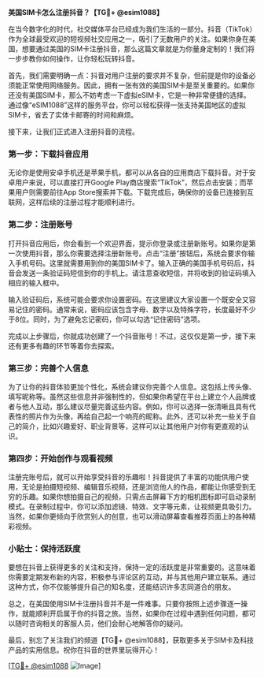 **美国SIM卡怎么注册抖音？【TG💪+ @esim1088】**

在当今数字化的时代，社交媒体平台已经成为我们生活的一部分。抖音（TikTok）作为全球最受欢迎的短视频社交应用之一，吸引了无数用户的关注。如果你身在美国，想要通过美国的SIM卡注册抖音，那么这篇文章就是为你量身定制的！我们将一步步教你如何操作，让你轻松玩转抖音。

首先，我们需要明确一点：抖音对用户注册的要求并不复杂，但前提是你的设备必须能正常使用网络服务。因此，拥有一张有效的美国SIM卡是至关重要的。如果你还没有美国SIM卡，那么不妨考虑一下虚拟eSIM卡，它是一种非常便捷的选择。通过像“eSIM1088”这样的服务平台，你可以轻松获得一张支持美国地区的虚拟SIM卡，省去了实体卡邮寄的时间和麻烦。

接下来，让我们正式进入注册抖音的流程。

### 第一步：下载抖音应用

无论你是使用安卓手机还是苹果手机，都可以从各自的应用商店下载抖音。对于安卓用户来说，可以直接打开Google Play商店搜索“TikTok”，然后点击安装；而苹果用户则需要前往App Store搜索并下载。下载完成后，确保你的设备已连接到互联网，这样后续的注册过程才能顺利进行。

### 第二步：注册账号

打开抖音应用后，你会看到一个欢迎界面，提示你登录或注册新账号。如果你是第一次使用抖音，那么你需要选择注册新账号。点击“注册”按钮后，系统会要求你输入手机号码。这里就需要用到你的美国SIM卡了。输入正确的美国手机号码后，抖音会发送一条验证码短信到你的手机上。请注意查收短信，并将收到的验证码填入相应的输入框中。

输入验证码后，系统可能会要求你设置密码。在这里建议大家设置一个既安全又容易记住的密码。通常来说，密码应该包含字母、数字以及特殊字符，长度最好不少于8位。同时，为了避免忘记密码，你可以勾选“记住密码”选项。

完成以上步骤后，你就成功创建了一个抖音账号！不过，这仅仅是第一步，接下来还有更多有趣的环节等着你去探索。

### 第三步：完善个人信息

为了让你的抖音体验更加个性化，系统会建议你完善个人信息。这包括上传头像、填写昵称等。虽然这些信息并非强制性的，但如果你希望在平台上建立个人品牌或者与他人互动，那么建议尽量完善这些内容。例如，你可以选择一张清晰且具有代表性的照片作为头像，再给自己起一个响亮的昵称。此外，还可以补充一些关于自己的简介，比如兴趣爱好、职业背景等，这样可以让其他用户对你有更直观的认识。

### 第四步：开始创作与观看视频

注册完账号后，就可以开始享受抖音的乐趣啦！抖音提供了丰富的功能供用户使用，无论是拍摄短视频、编辑音乐视频，还是浏览他人的作品，都能让你感受到无穷的乐趣。如果你想拍摄自己的视频，只需点击屏幕下方的相机图标即可启动录制模式。在录制过程中，你可以添加滤镜、特效、文字等元素，让视频更具吸引力。当然，如果你更倾向于欣赏别人的创意，也可以滑动屏幕查看推荐页面上的各种精彩视频。

### 小贴士：保持活跃度

要想在抖音上获得更多的关注和支持，保持一定的活跃度是非常重要的。这意味着你需要定期发布新的内容，积极参与评论区的互动，并与其他用户建立联系。通过这种方式，你不仅能够提升自己的知名度，还能结识许多志同道合的朋友。

总之，在美国使用SIM卡注册抖音并不是一件难事。只要你按照上述步骤逐一操作，就能顺利开启属于你的抖音之旅。当然，如果你在过程中遇到任何问题，都可以随时咨询相关的客服人员，他们会耐心地解答你的疑问。

最后，别忘了关注我们的频道【TG💪+ @esim1088】，获取更多关于SIM卡及科技产品的实用信息。祝你在抖音的世界里玩得开心！

[[TG💪+ @esim1088](https://t.me/s/esim1088) ![Image](https://i.postimg.cc/4NQfJmqS/Snipaste-2025-05-13-00-14-12.png)]